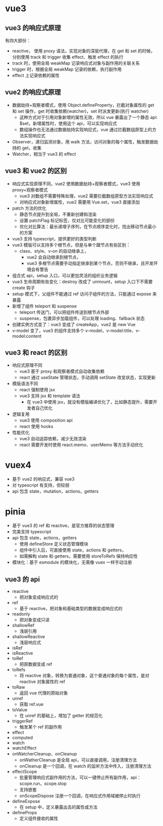 # vue3

## vue3 的响应式原理

有四大部份：

- reactive， 使用 proxy 语法，实现对象的深层代理，在 get 和 set 的时候，分别使用 track 和 trigger 收集 effect、触发 effect 的执行
- track 时，使用全局 weakMap 记录响应式对象与副作用的关联关系
- trigger 时，根据全局 weakMap 记录的依赖，执行副作用
- effect 上记录依赖的属性

## vue2 的响应式原理

- 数据劫持+观察者模式，使用 Object.defineProperty，拦截对象属性的 get 和 set 操作，get 时收集依赖(watcher)，set 时派发更新(执行 watcher)
  - 这种方式对于引用对象新增的属性无效，所以 vue 暴露出了一个静态 api: $set，新增属性时，使用这个 api，可以实现响应式
  - 数组操作也无法通过数据劫持实现响应式，vue 通过拦截数组原型上的方法实现响应式
- Observer，递归监测对象，用 walk 方法，访问对象的每个属性，触发数据劫持的 get，收集
- Watcher，相当于 vue3 的 effect

## vue3 和 vue2 的区别

- 响应式实现原理不同，vue2 使用数据劫持+观察者模式，vue3 使用 proxy+观察者模式
  - vue3 对数组不需要特殊处理，vue2 需要拦截数组原型方法实现响应式
  - 对响应式对象新增属性，vue2 需要用 Vue.set，vue3 直接添加
- patch 方法的优化
  - 静态节点提升到全局，不重新创建和渲染
  - 设置 patchFlag 标记标签，仅对比可能变化的部份
  - 优化对比算法：最长递增子序列，在节点顺序变化时，找出移动节点最小的方案
- vue3 支持 typescript，提供更好的类型判断
- vue3 模版可以支持多个根节点，但是与单个跟节点有些区别：
  - class、style、v-on 的自动继承上，
    - vue2 会自动继承到根节点，
    - vue3 多根节点需要手动指定继承到某个节点，否则不继承，且开发环境会有警告
- 组合式 api，setup 入口，可以更加灵活的组织业务逻辑
- vue3 生命周期有些变化：destroy 改成了 unmount，setup 入口下不需要 create 钩子
- setup 模式下，父组件不能通过 ref 访问子组件的方法，只能通过 expose 来暴露
- 新增了组件 teleport 和 suspense
  - teleport 传送门，可以把组件传送到根节点外部
  - suspense，包裹异步加载组件，可以处理 loading、fallback 状态
- 创建实例方式变了：vue3 变成了 createApp，vue2 是 new Vue
- v-model 变了，vue3 的组件支持多个 v-model，v-model:title、v-model:content

## vue3 和 react 的区别

- 响应式原理不同
  - vue3 基于 proxy 和观察者模式自动收集依赖
  - react 通过 useState 管理状态，手动调用 setState 改变状态，实现更新
- 模版语法不同
  - react 强制使用 jsx
  - vue3 支持 jsx 和 template 语法
    - 在 vue3 中使用 jsx，就没有模版编译优化了，比如静态提升，需要开发者自己优化
- 逻辑复用
  - vue3 使用 composition api
  - react 使用 hooks
- 性能优化
  - vue3 自动追踪依赖，减少无效渲染
  - react 需要开发时使用 react.memo、userMemo 等方法手动优化

# vuex4

- 基于 vue2 的响应式，兼容 vue3
- 对 typescript 有支持，但较弱
- api 包含 state，mutation，actions，getters

# pinia

- 基于 vue3 的 ref 和 reactive，是官方推荐的状态管理
- 完美支持 typescript
- api 包含 state，actions，getters
  - 使用 defineStore 定义状态管理模块
  - 组件中引入后，可直接使用 state，actions 和 getters，
  - 如需解构 state 和 getters，需要使用 storeToRefs 保持响应性
- 模块化：基于 esmodule 的模块化，无需像 vuex 一样手动注册

## vue3 的 api

- reactive
  - 把对象变成响应式的
- ref
  - 基于 reactive，把对象和基础类型的数据变成响应式的
- readonly
  - 把对象变成只读
- shallowRef
  - 浅层引用
- shallowReactive
  - 浅层响应式
- isRef
- isReactive
- toRef
  - 把原数据变成 ref
- toRefs
  - 将 reactive 对象，转换为普通对象，这个普通对象的每个属性，是对 reactive 对象属性的 ref
- toRaw
  - 返回 vue 代理的原始对象
- unref
  - 获取 ref.vue
- toValue
  - 在 unref 的基础上，增加了 getter 的规范化
- triggerRef
  - 触发某个 ref 的副作用
- effect
- computed
- watch
- watchEffect
- onWatcherCleanup、onCleanup
  - onWatherCleanup 是全局 api，可以直接调用，注册清理方法
  - onCleanup 是一个回调，在 watch 的监听方法中传入，注册清理方法
- effectScope
  - 批量管理响应式副作用的方法，可以一键停止所有副作用，api： scope.run，scope.stop
  - 支持嵌套
  - onScopeDispose 注册一个回调，在响应式作用域被停止时执行
- defineExpose
  - 在 setup 中，定义暴露出去的属性或方法
- defineProps
  - 定义组件接收的属性
